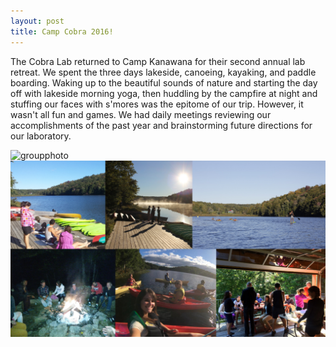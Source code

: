 ```yaml
---
layout: post
title: Camp Cobra 2016!
---
```


The Cobra Lab returned to Camp Kanawana for their second annual lab retreat. We spent the three days lakeside, canoeing, kayaking, and paddle boarding. Waking up to the beautiful sounds of nature and starting the day off with lakeside morning yoga, then huddling by the campfire at night and stuffing our faces with s'mores was the epitome of our trip. However, it wasn't all fun and games. We had daily meetings reviewing our accomplishments of the past year and brainstorming future directions for our laboratory.

![groupphoto](/images/group_photo.JPG)
![collage](/images/camp_cobra_2016_collage.png)

